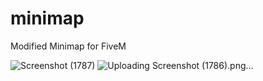 # minimap
Modified Minimap for FiveM


![Screenshot (1787)](https://github.com/NethushaDulmina/minimap/assets/87743415/2e374a98-ae94-4946-be9e-41cc4485204d)
![Uploading Screenshot (1786).png…]()
